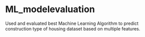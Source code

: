 # ML_modelevaluation
Used and evaluated best Machine Learning Algorithm to predict construction type of housing dataset based on multiple features.

